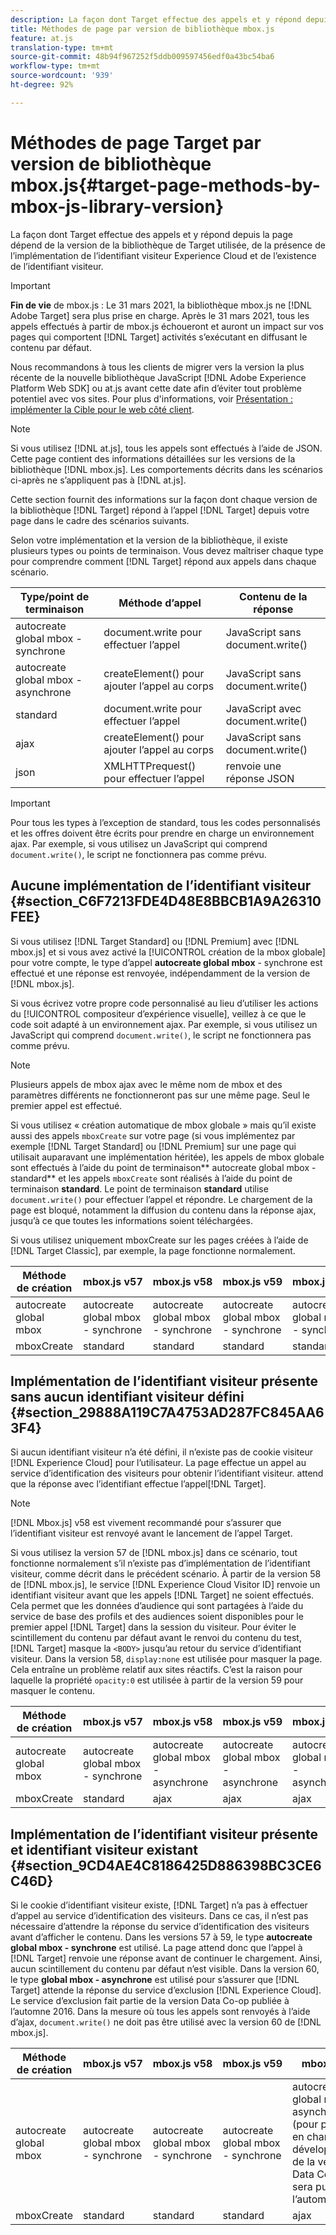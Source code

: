 ```yaml
---
description: La façon dont Target effectue des appels et y répond depuis la page dépend de la version de la bibliothèque de Target utilisée, de la présence de l’implémentation de l’identifiant visiteur Experience Cloud et de l’existence de l’identifiant visiteur.
title: Méthodes de page par version de bibliothèque mbox.js
feature: at.js
translation-type: tm+mt
source-git-commit: 48b94f967252f5ddb009597456edf0a43bc54ba6
workflow-type: tm+mt
source-wordcount: '939'
ht-degree: 92%

---
```



# Méthodes de page Target par version de bibliothèque mbox.js{#target-page-methods-by-mbox-js-library-version}

La façon dont Target effectue des appels et y répond depuis la page dépend de la version de la bibliothèque de Target utilisée, de la présence de l’implémentation de l’identifiant visiteur Experience Cloud et de l’existence de l’identifiant visiteur.

>[!IMPORTANT]
>
>**Fin de vie** de mbox.js : Le 31 mars 2021, la bibliothèque mbox.js ne  [!DNL Adobe Target] sera plus prise en charge. Après le 31 mars 2021, tous les appels effectués à partir de mbox.js échoueront et auront un impact sur vos pages qui comportent [!DNL Target] activités s’exécutant en diffusant le contenu par défaut.
>
>Nous recommandons à tous les clients de migrer vers la version la plus récente de la nouvelle bibliothèque JavaScript [!DNL Adobe Experience Platform Web SDK] ou at.js avant cette date afin d’éviter tout problème potentiel avec vos sites. Pour plus d&#39;informations, voir [Présentation : implémenter la Cible pour le web côté client](/help/c-implementing-target/c-implementing-target-for-client-side-web/implement-target-for-client-side-web.md).

>[!NOTE]
>
>Si vous utilisez [!DNL at.js], tous les appels sont effectués à l’aide de JSON. Cette page contient des informations détaillées sur les versions de la bibliothèque [!DNL mbox.js]. Les comportements décrits dans les scénarios ci-après ne s’appliquent pas à [!DNL at.js].

Cette section fournit des informations sur la façon dont chaque version de la bibliothèque [!DNL Target] répond à l’appel [!DNL Target] depuis votre page dans le cadre des scénarios suivants.

Selon votre implémentation et la version de la bibliothèque, il existe plusieurs types ou points de terminaison. Vous devez maîtriser chaque type pour comprendre comment [!DNL Target] répond aux appels dans chaque scénario.

| Type/point de terminaison | Méthode d’appel | Contenu de la réponse |
|--- |--- |--- |
| autocreate global mbox - synchrone | document.write pour effectuer l’appel | JavaScript sans document.write() |
| autocreate global mbox - asynchrone | createElement() pour ajouter l’appel au corps | JavaScript sans document.write() |
| standard | document.write pour effectuer l’appel | JavaScript avec document.write() |
| ajax | createElement() pour ajouter l’appel au corps | JavaScript sans document.write() |
| json | XMLHTTPrequest() pour effectuer l’appel | renvoie une réponse JSON |

>[!IMPORTANT]
>
>Pour tous les types à l’exception de standard, tous les codes personnalisés et les offres doivent être écrits pour prendre en charge un environnement ajax. Par exemple, si vous utilisez un JavaScript qui comprend `document.write()`, le script ne fonctionnera pas comme prévu.

## Aucune implémentation de l’identifiant visiteur {#section_C6F7213FDE4D48E8BBCB1A9A26310FEE}

Si vous utilisez [!DNL Target Standard] ou [!DNL Premium] avec [!DNL mbox.js] et si vous avez activé la [!UICONTROL création de la mbox globale] pour votre compte, le type d’appel **autocreate global mbox** - synchrone est effectué et une réponse est renvoyée, indépendamment de la version de [!DNL mbox.js].

Si vous écrivez votre propre code personnalisé au lieu d’utiliser les actions du [!UICONTROL compositeur d’expérience visuelle], veillez à ce que le code soit adapté à un environnement ajax. Par exemple, si vous utilisez un JavaScript qui comprend `document.write()`, le script ne fonctionnera pas comme prévu.

>[!NOTE]
>
>Plusieurs appels de mbox ajax avec le même nom de mbox et des paramètres différents ne fonctionneront pas sur une même page. Seul le premier appel est effectué.

Si vous utilisez « création automatique de mbox globale » mais qu’il existe aussi des appels `mboxCreate` sur votre page (si vous implémentez par exemple [!DNL Target Standard] ou [!DNL Premium] sur une page qui utilisait auparavant une implémentation héritée), les appels de mbox globale sont effectués à l’aide du point de terminaison** autocreate global mbox - standard** et les appels `mboxCreate` sont réalisés à l’aide du point de terminaison **standard**. Le point de terminaison **standard** utilise `document.write()` pour effectuer l’appel et répondre. Le chargement de la page est bloqué, notamment la diffusion du contenu dans la réponse ajax, jusqu’à ce que toutes les informations soient téléchargées.

Si vous utilisez uniquement mboxCreate sur les pages créées à l’aide de [!DNL Target Classic], par exemple, la page fonctionne normalement.

| Méthode de création | mbox.js v57 | mbox.js v58 | mbox.js v59 | mbox.js v60 |
|---|---|---|---|---|
| autocreate global mbox | autocreate global mbox - synchrone | autocreate global mbox - synchrone | autocreate global mbox - synchrone | autocreate global mbox - synchrone |
| mboxCreate | standard | standard | standard | standard |

## Implémentation de l’identifiant visiteur présente sans aucun identifiant visiteur défini {#section_29888A119C7A4753AD287FC845AA63F4}

Si aucun identifiant visiteur n’a été défini, il n’existe pas de cookie visiteur [!DNL Experience Cloud] pour l’utilisateur. La page effectue un appel au service d’identification des visiteurs pour obtenir l’identifiant visiteur. attend que la réponse avec l’identifiant effectue l’appel[!DNL Target].

>[!NOTE]
>
>[!DNL Mbox.js] v58 est vivement recommandé pour s’assurer que l’identifiant visiteur est renvoyé avant le lancement de l’appel Target.

Si vous utilisez la version 57 de [!DNL mbox.js] dans ce scénario, tout fonctionne normalement s’il n’existe pas d’implémentation de l’identifiant visiteur, comme décrit dans le précédent scénario. À partir de la version 58 de [!DNL mbox.js], le service [!DNL Experience Cloud Visitor ID] renvoie un identifiant visiteur avant que les appels [!DNL Target] ne soient effectués. Cela permet que les données d’audience qui sont partagées à l’aide du service de base des profils et des audiences soient disponibles pour le premier appel [!DNL Target] dans la session du visiteur. Pour éviter le scintillement du contenu par défaut avant le renvoi du contenu du test, [!DNL Target] masque la `<BODY>` jusqu’au retour du service d’identifiant visiteur. Dans la version 58, `display:none` est utilisée pour masquer la page. Cela entraîne un problème relatif aux sites réactifs. C’est la raison pour laquelle la propriété `opacity:0` est utilisée à partir de la version 59 pour masquer le contenu.

| Méthode de création | mbox.js v57 | mbox.js v58 | mbox.js v59 | mbox.js v60 |
|---|---|---|---|---|
| autocreate global mbox | autocreate global mbox - synchrone | autocreate global mbox - asynchrone | autocreate global mbox - asynchrone | autocreate global mbox - asynchrone |
| mboxCreate | standard | ajax | ajax | ajax |

## Implémentation de l’identifiant visiteur présente et identifiant visiteur existant  {#section_9CD4AE4C8186425D886398BC3CE6C46D}

Si le cookie d’identifiant visiteur existe, [!DNL Target] n’a pas à effectuer d’appel au service d’identification des visiteurs. Dans ce cas, il n’est pas nécessaire d’attendre la réponse du service d’identification des visiteurs avant d’afficher le contenu. Dans les versions 57 à 59, le type **autocreate global mbox - synchrone** est utilisé. La page attend donc que l’appel à [!DNL Target] renvoie une réponse avant de continuer le chargement. Ainsi, aucun scintillement du contenu par défaut n’est visible. Dans la version 60, le type **global mbox - asynchrone** est utilisé pour s’assurer que [!DNL Target] attende la réponse du service d’exclusion [!DNL Experience Cloud]. Le service d’exclusion fait partie de la version Data Co-op publiée à l’automne 2016. Dans la mesure où tous les appels sont renvoyés à l’aide d’ajax, `document.write()` ne doit pas être utilisé avec la version 60 de [!DNL mbox.js].

| Méthode de création | mbox.js v57 | mbox.js v58 | mbox.js v59 | mbox.js v60 |
|---|---|---|---|---|
| autocreate global mbox | autocreate global mbox - synchrone | autocreate global mbox - synchrone | autocreate global mbox - synchrone | autocreate global mbox - asynchrone (pour prendre en charge de développement de la version de Data Co-op qui sera publiée à l’automne 2016) |
| mboxCreate | standard | standard | standard | ajax |
